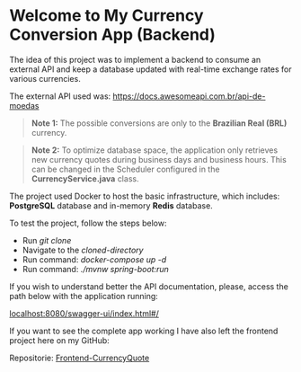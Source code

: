 # Welcome to My Currency Conversion App (Backend)

The idea of this project was to implement a backend to consume an external API and keep a database updated with real-time exchange rates for various currencies.

The external API used was: https://docs.awesomeapi.com.br/api-de-moedas

> **Note 1:** The possible conversions are only to the **Brazilian Real (BRL)** currency.

> **Note 2:** To optimize database space, the application only retrieves new currency quotes during business days and business hours. This can be changed in the Scheduler configured in the **CurrencyService.java** class.

The project used Docker to host the basic infrastructure, which includes: **PostgreSQL** database and in-memory **Redis** database.

To test the project, follow the steps below:

- Run *git clone*
- Navigate to the *cloned-directory*
- Run command: *docker-compose up -d*
- Run command: *./mvnw spring-boot:run*

If you wish to understand better the API documentation, please, access the path below with the application running:

[localhost:8080/swagger-ui/index.html#/](localhost:8080/swagger-ui/index.html#/)

If you want to see the complete app working I have also left the frontend project here on my GitHub:

Repositorie: [Frontend-CurrencyQuote](https://github.com/FernandoAvellar/Frontend-CurrencyQuote)
